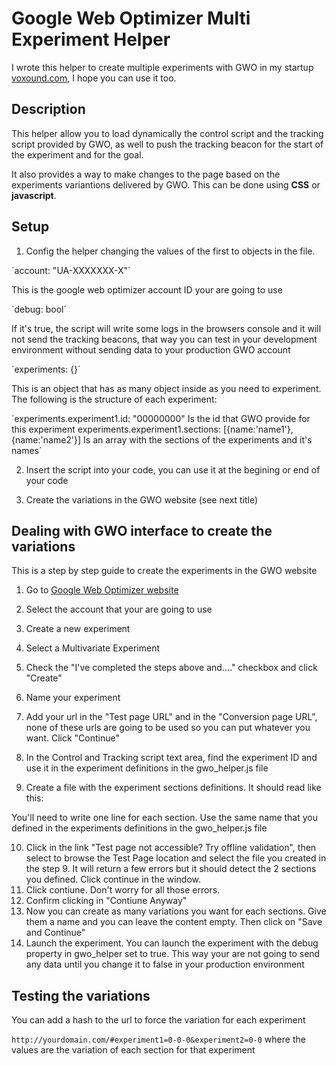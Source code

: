 Google Web Optimizer Multi Experiment Helper
============================================
I wrote this helper to create multiple experiments with GWO in my startup [voxound.com](http://www.voxound.com "Voxound"), I hope you can use it too.

Description
-----------
This helper allow you to load dynamically the control script and the tracking script provided by GWO, as well to push the tracking beacon for the start of the experiment and for the goal.

It also provides a way to make changes to the page based on the experiments variantions delivered by GWO. This can be done using **CSS** or **javascript**.

Setup
-----
1. Config the helper changing the values of the first to objects in the file.

´account: "UA-XXXXXXX-X"´

This is the google web optimizer account ID your are going to use

´debug: bool´

If it's true, the script will write some logs in the browsers console and it will not send the tracking beacons, that way you can test in your development environment without sending data to your production GWO account

´experiments: {}´

This is an object that has as many object inside as you need to experiment. The following is the structure of each experiment:

´experiments.experiment1.id: "00000000" Is the id that GWO provide for this experiment
experiments.experiment1.sections: [{name:'name1'},{name:'name2'}]  Is an array with the sections of the experiments and it's names´

2. Insert the script into your code, you can use it at the begining or end of your code

	<script src="/gwo_helper.js"></script>

3. Create the variations in the GWO website (see next title)


Dealing with GWO interface to create the variations
---------------------------------------------------
This is a step by step guide to create the experiments in the GWO website

1. Go to [Google Web Optimizer website](http://www.google.com/websiteoptimizer "Google Web Optimizer") 
2. Select the account that your are going to use
3. Create a new experiment
4. Select a Multivariate Experiment
5. Check the "I've completed the steps above and...." checkbox and click "Create"
6. Name your experiment
7. Add your url in the "Test page URL" and in the "Conversion page URL", none of these urls are going to be used so you can put whatever you want. Click "Continue"
8. In the Control and Tracking script text area, find the experiment ID and use it in the experiment definitions in the gwo_helper.js file
9. Create a file with the experiment sections definitions. It should read like this:
	
	<!-- utmx section name="Section1" -->
	<!-- utmx section name="Section2" -->

You'll need to write one line for each section. Use the same name that you defined in the experiments definitions in the gwo_helper.js file

10. Click in the link "Test page not accessible? Try offline validation", then select to browse the Test Page location and select the file you created in the step 9.
It will return a few errors but it should detect the 2 sections you defined. Click continue in the window.
11. Click contiune. Don't worry for all those errors.
12. Confirm clicking in "Contiune Anyway"
13. Now you can create as many variations you want for each sections. Give them a name and you can leave the content empty. Then click on "Save and Continue"
14. Launch the experiment. You can launch the experiment with the debug property in gwo_helper set to true. This way your are not going to send any data until you change it to false in your production environment

Testing the variations
----------------------
You can add a hash to the url to force the variation for each experiment

`http://yourdomain.com/#experiment1=0-0-0&experiment2=0-0`
where the values are the variation of each section for that experiment


